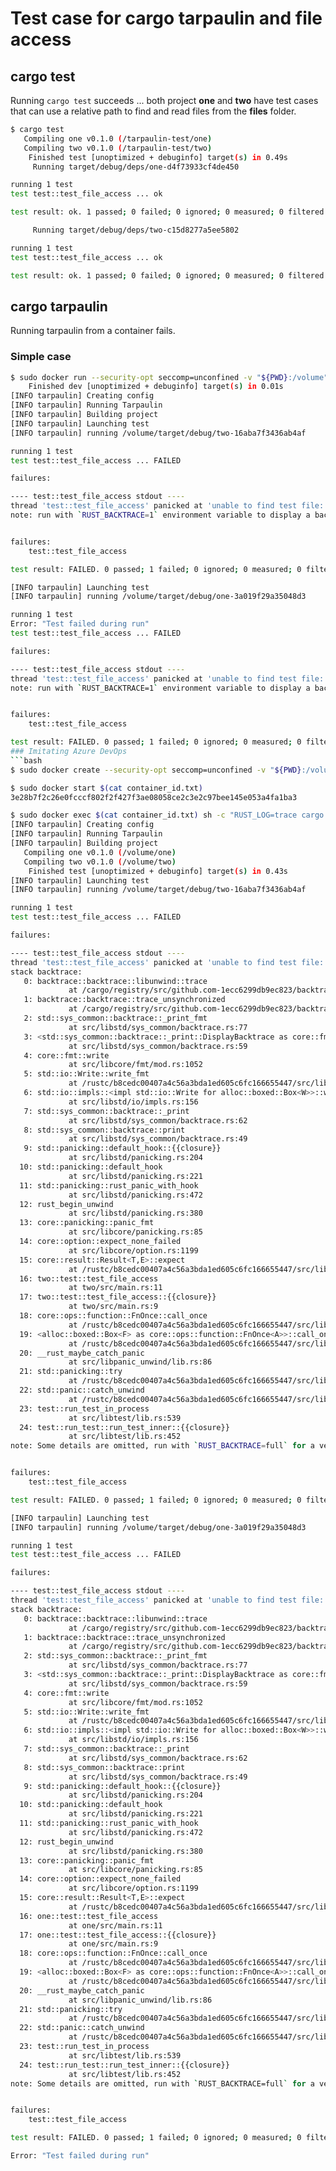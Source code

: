 # Test case for cargo tarpaulin and file access
## cargo test
Running `cargo test` succeeds ... both project **one** and **two** have test cases that can use a relative path to find and read files from the **files** folder.


```bash
$ cargo test
   Compiling one v0.1.0 (/tarpaulin-test/one)
   Compiling two v0.1.0 (/tarpaulin-test/two)
    Finished test [unoptimized + debuginfo] target(s) in 0.49s
     Running target/debug/deps/one-d4f73933cf4de450

running 1 test
test test::test_file_access ... ok

test result: ok. 1 passed; 0 failed; 0 ignored; 0 measured; 0 filtered out

     Running target/debug/deps/two-c15d8277a5ee5802

running 1 test
test test::test_file_access ... ok

test result: ok. 1 passed; 0 failed; 0 ignored; 0 measured; 0 filtered out

```

## cargo tarpaulin
Running tarpaulin from a container fails.
### Simple case
```bash
$ sudo docker run --security-opt seccomp=unconfined -v "${PWD}:/volume" xd009642/tarpaulin:latest
    Finished dev [unoptimized + debuginfo] target(s) in 0.01s
[INFO tarpaulin] Creating config
[INFO tarpaulin] Running Tarpaulin
[INFO tarpaulin] Building project
[INFO tarpaulin] Launching test
[INFO tarpaulin] running /volume/target/debug/two-16aba7f3436ab4af

running 1 test
test test::test_file_access ... FAILED

failures:

---- test::test_file_access stdout ----
thread 'test::test_file_access' panicked at 'unable to find test file: ../files/contents.txt: Os { code: 2, kind: NotFound, message: "No such file or directory" }', two/src/main.rs:11:25
note: run with `RUST_BACKTRACE=1` environment variable to display a backtrace


failures:
    test::test_file_access

test result: FAILED. 0 passed; 1 failed; 0 ignored; 0 measured; 0 filtered out

[INFO tarpaulin] Launching test
[INFO tarpaulin] running /volume/target/debug/one-3a019f29a35048d3

running 1 test
Error: "Test failed during run"
test test::test_file_access ... FAILED

failures:

---- test::test_file_access stdout ----
thread 'test::test_file_access' panicked at 'unable to find test file: ../files/contents.txt: Os { code: 2, kind: NotFound, message: "No such file or directory" }', one/src/main.rs:11:25
note: run with `RUST_BACKTRACE=1` environment variable to display a backtrace


failures:
    test::test_file_access

test result: FAILED. 0 passed; 1 failed; 0 ignored; 0 measured; 0 filtered out```
### Imitating Azure DevOps
```bash
$ sudo docker create --security-opt seccomp=unconfined -v "${PWD}:/volume" xd009642/tarpaulin:latest bash -c "echo 'sleep 60m; echo bye' > /tmp/keep_alive.sh; chmod 777 /tmp/keep_alive.sh; /tmp/keep_alive.sh" > container_id.txt

$ sudo docker start $(cat container_id.txt)
3e28b7f2c26e0fcccf802f2f427f3ae08058ce2c3e2c97bee145e053a4fa1ba3

$ sudo docker exec $(cat container_id.txt) sh -c "RUST_LOG=trace cargo tarpaulin -v --out Xml"
[INFO tarpaulin] Creating config
[INFO tarpaulin] Running Tarpaulin
[INFO tarpaulin] Building project
   Compiling one v0.1.0 (/volume/one)
   Compiling two v0.1.0 (/volume/two)
    Finished test [unoptimized + debuginfo] target(s) in 0.43s
[INFO tarpaulin] Launching test
[INFO tarpaulin] running /volume/target/debug/two-16aba7f3436ab4af

running 1 test
test test::test_file_access ... FAILED

failures:

---- test::test_file_access stdout ----
thread 'test::test_file_access' panicked at 'unable to find test file: ../files/contents.txt: Os { code: 2, kind: NotFound, message: "No such file or directory" }', two/src/main.rs:11:25
stack backtrace:
   0: backtrace::backtrace::libunwind::trace
             at /cargo/registry/src/github.com-1ecc6299db9ec823/backtrace-0.3.40/src/backtrace/libunwind.rs:88
   1: backtrace::backtrace::trace_unsynchronized
             at /cargo/registry/src/github.com-1ecc6299db9ec823/backtrace-0.3.40/src/backtrace/mod.rs:66
   2: std::sys_common::backtrace::_print_fmt
             at src/libstd/sys_common/backtrace.rs:77
   3: <std::sys_common::backtrace::_print::DisplayBacktrace as core::fmt::Display>::fmt
             at src/libstd/sys_common/backtrace.rs:59
   4: core::fmt::write
             at src/libcore/fmt/mod.rs:1052
   5: std::io::Write::write_fmt
             at /rustc/b8cedc00407a4c56a3bda1ed605c6fc166655447/src/libstd/io/mod.rs:1426
   6: std::io::impls::<impl std::io::Write for alloc::boxed::Box<W>>::write_fmt
             at src/libstd/io/impls.rs:156
   7: std::sys_common::backtrace::_print
             at src/libstd/sys_common/backtrace.rs:62
   8: std::sys_common::backtrace::print
             at src/libstd/sys_common/backtrace.rs:49
   9: std::panicking::default_hook::{{closure}}
             at src/libstd/panicking.rs:204
  10: std::panicking::default_hook
             at src/libstd/panicking.rs:221
  11: std::panicking::rust_panic_with_hook
             at src/libstd/panicking.rs:472
  12: rust_begin_unwind
             at src/libstd/panicking.rs:380
  13: core::panicking::panic_fmt
             at src/libcore/panicking.rs:85
  14: core::option::expect_none_failed
             at src/libcore/option.rs:1199
  15: core::result::Result<T,E>::expect
             at /rustc/b8cedc00407a4c56a3bda1ed605c6fc166655447/src/libcore/result.rs:991
  16: two::test::test_file_access
             at two/src/main.rs:11
  17: two::test::test_file_access::{{closure}}
             at two/src/main.rs:9
  18: core::ops::function::FnOnce::call_once
             at /rustc/b8cedc00407a4c56a3bda1ed605c6fc166655447/src/libcore/ops/function.rs:232
  19: <alloc::boxed::Box<F> as core::ops::function::FnOnce<A>>::call_once
             at /rustc/b8cedc00407a4c56a3bda1ed605c6fc166655447/src/liballoc/boxed.rs:1015
  20: __rust_maybe_catch_panic
             at src/libpanic_unwind/lib.rs:86
  21: std::panicking::try
             at /rustc/b8cedc00407a4c56a3bda1ed605c6fc166655447/src/libstd/panicking.rs:281
  22: std::panic::catch_unwind
             at /rustc/b8cedc00407a4c56a3bda1ed605c6fc166655447/src/libstd/panic.rs:394
  23: test::run_test_in_process
             at src/libtest/lib.rs:539
  24: test::run_test::run_test_inner::{{closure}}
             at src/libtest/lib.rs:452
note: Some details are omitted, run with `RUST_BACKTRACE=full` for a verbose backtrace.


failures:
    test::test_file_access

test result: FAILED. 0 passed; 1 failed; 0 ignored; 0 measured; 0 filtered out

[INFO tarpaulin] Launching test
[INFO tarpaulin] running /volume/target/debug/one-3a019f29a35048d3

running 1 test
test test::test_file_access ... FAILED

failures:

---- test::test_file_access stdout ----
thread 'test::test_file_access' panicked at 'unable to find test file: ../files/contents.txt: Os { code: 2, kind: NotFound, message: "No such file or directory" }', one/src/main.rs:11:25
stack backtrace:
   0: backtrace::backtrace::libunwind::trace
             at /cargo/registry/src/github.com-1ecc6299db9ec823/backtrace-0.3.40/src/backtrace/libunwind.rs:88
   1: backtrace::backtrace::trace_unsynchronized
             at /cargo/registry/src/github.com-1ecc6299db9ec823/backtrace-0.3.40/src/backtrace/mod.rs:66
   2: std::sys_common::backtrace::_print_fmt
             at src/libstd/sys_common/backtrace.rs:77
   3: <std::sys_common::backtrace::_print::DisplayBacktrace as core::fmt::Display>::fmt
             at src/libstd/sys_common/backtrace.rs:59
   4: core::fmt::write
             at src/libcore/fmt/mod.rs:1052
   5: std::io::Write::write_fmt
             at /rustc/b8cedc00407a4c56a3bda1ed605c6fc166655447/src/libstd/io/mod.rs:1426
   6: std::io::impls::<impl std::io::Write for alloc::boxed::Box<W>>::write_fmt
             at src/libstd/io/impls.rs:156
   7: std::sys_common::backtrace::_print
             at src/libstd/sys_common/backtrace.rs:62
   8: std::sys_common::backtrace::print
             at src/libstd/sys_common/backtrace.rs:49
   9: std::panicking::default_hook::{{closure}}
             at src/libstd/panicking.rs:204
  10: std::panicking::default_hook
             at src/libstd/panicking.rs:221
  11: std::panicking::rust_panic_with_hook
             at src/libstd/panicking.rs:472
  12: rust_begin_unwind
             at src/libstd/panicking.rs:380
  13: core::panicking::panic_fmt
             at src/libcore/panicking.rs:85
  14: core::option::expect_none_failed
             at src/libcore/option.rs:1199
  15: core::result::Result<T,E>::expect
             at /rustc/b8cedc00407a4c56a3bda1ed605c6fc166655447/src/libcore/result.rs:991
  16: one::test::test_file_access
             at one/src/main.rs:11
  17: one::test::test_file_access::{{closure}}
             at one/src/main.rs:9
  18: core::ops::function::FnOnce::call_once
             at /rustc/b8cedc00407a4c56a3bda1ed605c6fc166655447/src/libcore/ops/function.rs:232
  19: <alloc::boxed::Box<F> as core::ops::function::FnOnce<A>>::call_once
             at /rustc/b8cedc00407a4c56a3bda1ed605c6fc166655447/src/liballoc/boxed.rs:1015
  20: __rust_maybe_catch_panic
             at src/libpanic_unwind/lib.rs:86
  21: std::panicking::try
             at /rustc/b8cedc00407a4c56a3bda1ed605c6fc166655447/src/libstd/panicking.rs:281
  22: std::panic::catch_unwind
             at /rustc/b8cedc00407a4c56a3bda1ed605c6fc166655447/src/libstd/panic.rs:394
  23: test::run_test_in_process
             at src/libtest/lib.rs:539
  24: test::run_test::run_test_inner::{{closure}}
             at src/libtest/lib.rs:452
note: Some details are omitted, run with `RUST_BACKTRACE=full` for a verbose backtrace.


failures:
    test::test_file_access

test result: FAILED. 0 passed; 1 failed; 0 ignored; 0 measured; 0 filtered out

Error: "Test failed during run"
```
